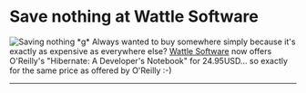 # Save nothing at Wattle Software

<a class="postimg" class="http://www.zerokspot.com/uploads/savenothing.jpg" title="Click to zoom!"><img src="http://www.zerokspot.com/uploads/savenothing.small.jpg" alt="Saving nothing *g*"/></a> Always wanted to buy somewhere simply because it's exactly as expensive as everywhere else? <a href="http://xmlwriter.net/books/viewbook/Hibernate_:_A_Developer_s_Notebook-0596006969.html">Wattle Software</a> now offers O'Reilly's "Hibernate: A Developer's Notebook" for 24.95USD... so exactly for the same price as offered by O'Reilly :-)

-------------------------------

